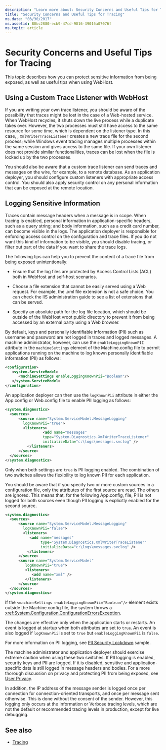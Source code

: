 ```yaml
---
description: "Learn more about: Security Concerns and Useful Tips for Tracing"
title: "Security Concerns and Useful Tips for Tracing"
ms.date: "03/30/2017"
ms.assetid: 88bc2880-ecb9-47cd-9816-39016a07076f
ms.topic: article
---
```

# Security Concerns and Useful Tips for Tracing

This topic describes how you can protect sensitive information from being exposed, as well as useful tips when using WebHost.

## Using a Custom Trace Listener with WebHost

 If you are writing your own trace listener, you should be aware of the possibility that traces might be lost in the case of a Web-hosted service. When WebHost recycles, it shuts down the live process while a duplicate takes over. However, the two processes must still have access to the same resource for some time, which is dependent on the listener type. In this case, , `XmlWriterTraceListener` creates a new trace file for the second process; while Windows event tracing manages multiple processes within the same session and gives access to the same file. If your own listener does not provide similar functionalities, traces can be lost when the file is locked up by the two processes.

 You should also be aware that a custom trace listener can send traces and messages on the wire, for example, to a remote database. As an application deployer, you should configure custom listeners with appropriate access control. You should also apply security control on any personal information that can be exposed at the remote location.

## Logging Sensitive Information

 Traces contain message headers when a message is in scope. When tracing is enabled, personal information in application-specific headers, such as a query string; and body information, such as a credit card number, can become visible in the logs. The application deployer is responsible for enforcing access control on the configuration and trace files. If you do not want this kind of information to be visible, you should disable tracing, or filter out part of the data if you want to share the trace logs.

 The following tips can help you to prevent the content of a trace file from being exposed unintentionally:

- Ensure that the log files are protected by Access Control Lists (ACL) both in WebHost and self-host scenarios.

- Choose a file extension that cannot be easily served using a Web request. For example, the .xml file extension is not a safe choice. You can check the IIS administration guide to see a list of extensions that can be served.

- Specify an absolute path for the log file location, which should be outside of the WebHost vroot public directory to prevent it from being accessed by an external party using a Web browser.

 By default, keys and personally identifiable information (PII) such as username and password are not logged in traces and logged messages. A machine administrator, however, can use the `enableLoggingKnownPII` attribute in the `machineSettings` element of the Machine.config file to permit applications running on the machine to log known personally identifiable information (PII) as follows:

```xml
<configuration>
   <system.ServiceModel>
      <machineSettings enableLoggingKnownPii="Boolean"/>
   </system.ServiceModel>
</configuration>
```

 An application deployer can then use the `logKnownPii` attribute in either the App.config or Web.config file to enable PII logging as follows:

```xml
<system.diagnostics>
  <sources>
      <source name="System.ServiceModel.MessageLogging"
        logKnownPii="true">
        <listeners>
                 <add name="messages"
                 type="System.Diagnostics.XmlWriterTraceListener"
                 initializeData="c:\logs\messages.svclog" />
          </listeners>
      </source>
  </sources>
</system.diagnostics>
```

 Only when both settings are `true` is PII logging enabled. The combination of two switches allows the flexibility to log known PII for each application.

 You should be aware that if you specify two or more custom sources in a configuration file, only the attributes of the first source are read. The others are ignored. This means that, for the following App.config, file, PII is not logged for both sources even though PII logging is explicitly enabled for the second source.

```xml
<system.diagnostics>
  <sources>
      <source name="System.ServiceModel.MessageLogging"
        logKnownPii="false">
        <listeners>
           <add name="messages"
                type="System.Diagnostics.XmlWriterTraceListener"
                initializeData="c:\logs\messages.svclog" />
          </listeners>
      </source>
      <source name="System.ServiceModel"
         logKnownPii="true">
         <listeners>
            <add name="xml" />
         </listeners>
      </source>
  </sources>
</system.diagnostics>
```

 If the `<machineSettings enableLoggingKnownPii="Boolean"/>` element exists outside the Machine.config file, the system throws a <xref:System.Configuration.ConfigurationErrorsException>.

 The changes are effective only when the application starts or restarts. An event is logged at startup when both attributes are set to `true`. An event is also logged if `logKnownPii` is set to `true` but `enableLoggingKnownPii` is `false`.

 For more information on PII logging, see [PII Security Lockdown](../../samples/pii-security-lockdown.md) sample.

 The machine administrator and application deployer should exercise extreme caution when using these two switches. If PII logging is enabled, security keys and PII are logged. If it is disabled, sensitive and application-specific data is still logged in message headers and bodies. For a more thorough discussion on privacy and protecting PII from being exposed, see [User Privacy](/previous-versions/dotnet/articles/aa480490(v=msdn.10)).

 In addition, the IP address of the message sender is logged once per connection for connection-oriented transports, and once per message sent otherwise. This is done without the consent of the sender. However, this logging only occurs at the Information or Verbose tracing levels, which are not the default or recommended tracing levels in production, except for live debugging.

## See also

- [Tracing](index.md)
